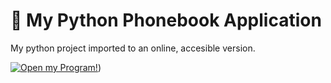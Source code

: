 # 🎈 My Python Phonebook Application

My python project imported to an online, accesible version.

[![Open my Program!](https://static.streamlit.io/badges/streamlit_badge_black_white.svg)](https://matthewhockham-phonebook.streamlit.app/))
